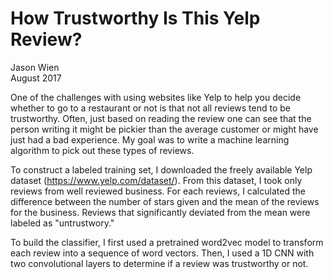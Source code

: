 # How Trustworthy Is This Yelp Review?   
Jason Wien   
August 2017

One of the challenges with using websites like Yelp to help you decide whether to go to a restaurant or not is that not all reviews tend to be trustworthy. Often, just based on reading the review one can see that the person writing it might be pickier than the average customer or might have just had a bad experience. My goal was to write a machine learning algorithm to pick out these types of reviews. 


To construct a labeled training set, I downloaded the freely available Yelp dataset (https://www.yelp.com/dataset/). From this dataset, I took only reviews from well reviewed business. For each reviews, I calculated the difference between the number of stars given and the mean of the reviews for the business. Reviews that significantly deviated from the mean were labeled as "untrustwory." 

To build the classifier, I first used a pretrained word2vec model to transform each review into a sequence of word vectors. Then, I used a 1D CNN with two convolutional layers to determine if a review was trustworthy or not.


